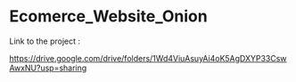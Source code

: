 # Ecomerce_Website_Onion
Link to the project :

https://drive.google.com/drive/folders/1Wd4ViuAsuyAi4oK5AgDXYP33CswAwxNU?usp=sharing 
